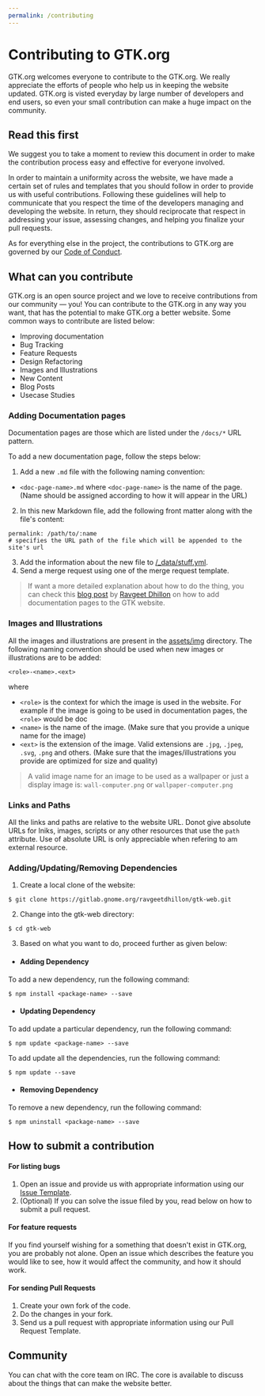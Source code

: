 ```yaml
---
permalink: /contributing
---
```


# Contributing to GTK.org

GTK.org welcomes everyone to contribute to the GTK.org. We really appreciate the efforts of people who help us in keeping the website updated. GTK.org is visted everyday by large number of developers and end users, so even your small contribution can make a huge impact on the community.

## Read this first

We suggest you to take a moment to review this document in order to make the contribution process easy and effective for everyone involved.

In order to maintain a uniformity across the website, we have made a certain set of rules and templates that you should follow in order to provide us with useful contributions. Following these guidelines will help to communicate that you respect the time of the developers managing and developing the website. In return, they should reciprocate that respect in addressing your issue, assessing changes, and helping you finalize your pull requests.

As for everything else in the project, the contributions to GTK.org are governed by our [Code of Conduct][code-of-conduct].

## What can you contribute

GTK.org is an open source project and we love to receive contributions from our community — you! You can contribute to the GTK.org in any way you want, that has the potential to make GTK.org a better website. Some common ways to contribute are listed below:
* Improving documentation
* Bug Tracking
* Feature Requests
* Design Refactoring
* Images and Illustrations
* New Content
* Blog Posts
* Usecase Studies

### Adding Documentation pages

Documentation pages are those which are listed under the `/docs/*` URL pattern.

To add a new documentation page, follow the steps below:
1. Add a new `.md` file with the following naming convention:
  * `<doc-page-name>.md` where `<doc-page-name>` is the name of the page. (Name should be assigned according to how it will appear in the URL)
2. In this new Markdown file, add the following front matter along with the file's content:
```
permalink: /path/to/:name
# specifies the URL path of the file which will be appended to the site's url
```
3. Add the information about the new file to [/_data/stuff.yml](/_data/stuff.yml/).
4. Send a merge request using one of the merge request template.

> If want a more detailed explanation about how to do the thing, you can check this [blog post](https://ravgeetdhillon.github.io/blog/adding-pages-to-jekyll-site/) by [Ravgeet Dhillon](https://gitlab.gnome.org/ravgeetdhillon/) on how to add documentation pages to the GTK website.

### Images and Illustrations

All the images and illustrations are present in the [assets/img][image-directory] directory. The following naming convention should be used when new images or illustrations are to be added:

`<role>-<name>.<ext>`

where
* `<role>` is the context for which the image is used in the website. For example if the image is going to be used in documentation pages, the `<role>` would be doc
* `<name>` is the name of the image. (Make sure that you provide a unique name for the image)
* `<ext>` is the extension of the image. Valid extensions are `.jpg`, `.jpeg`, `.svg`, `.png` and others. (Make sure that the images/illustrations you provide are optimized for size and quality)

> A valid image name for an image to be used as a wallpaper or just a display image is: `wall-computer.png` or `wallpaper-computer.png`

### Links and Paths

All the links and paths are relative to the website URL. Donot give absolute URLs for lniks, images, scripts or any other resources that use the `path` attribute. Use of absolute URL is only appreciable when refering to am external resource.

### Adding/Updating/Removing Dependencies

1. Create a local clone of the website:
```
$ git clone https://gitlab.gnome.org/ravgeetdhillon/gtk-web.git
```
2. Change into the gtk-web directory:
```
$ cd gtk-web
```
3. Based on what you want to do, proceed further as given below:
  * #### Adding Dependency
  To add a new dependency, run the following command:
  ```
  $ npm install <package-name> --save
  ```
  * #### Updating Dependency
  To add update a particular dependency, run the following command:
  ```
  $ npm update <package-name> --save
  ```
  To add update all the dependencies, run the following command:
  ```
  $ npm update --save
  ```
  * #### Removing Dependency
  To remove a new dependency, run the following command:
  ```
  $ npm uninstall <package-name> --save
  ```

## How to submit a contribution

#### For listing bugs
1. Open an issue and provide us with appropriate information using our [Issue Template]().
2. (Optional) If you can solve the issue filed by you, read below on how to submit a pull request.

#### For feature requests
If you find yourself wishing for a something that doesn't exist in GTK.org, you are probably not alone. Open an issue which describes the feature you would like to see, how it would affect the community, and how it should work.

#### For sending Pull Requests
1. Create your own fork of the code.
2. Do the changes in your fork.
3. Send us a pull request with appropriate information using our Pull Request Template.

## Community
You can chat with the core team on IRC. The core is available to discuss about the things that can make the website better.

<!-- markdown variables -->
[code-of-conduct]: CODE_OF_CONDUCT.MD/
[image-directory]: assets/img/